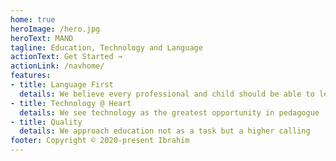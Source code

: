 ```yaml
---
home: true
heroImage: /hero.jpg
heroText: MAND
tagline: Education, Technology and Language
actionText: Get Started →
actionLink: /navhome/
features:
- title: Language First
  details: We believe every professional and child should be able to learn anything in their native language
- title: Technology @ Heart
  details: We see technology as the greatest opportunity in pedagogue 
- title: Quality
  details: We approach education not as a task but a higher calling
footer: Copyright © 2020-present Ibrahim
---
```


